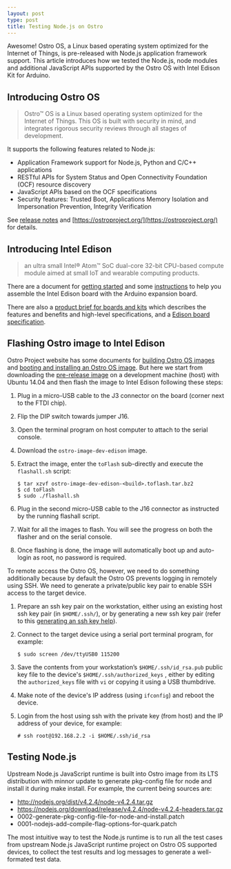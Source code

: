 ```yaml
---
layout: post
type: post
title: Testing Node.js on Ostro
---
```


Awesome! Ostro OS, a Linux based operating system optimized for the Internet of
Things, is pre-released with Node.js application framework support. This article
introduces how we tested the Node.js, node modules and additional JavaScript
APIs supported by the Ostro OS with Intel Edison Kit for Arduino.

## Introducing Ostro OS

> Ostro™ OS is a Linux based operating system optimized for the Internet of
  Things. This OS is built with security in mind, and integrates rigorous
  security reviews through all stages of development.

It supports the following features related to Node.js:

* Application Framework support for Node.js, Python and C/C++ applications
* RESTful APIs for System Status and Open Connectivity Foundation (OCF)
  resource discovery
* JavaScript APIs based on the OCF specifications
* Security features: Trusted Boot, Applications Memory Isolation and
  Impersonation Prevention, Integrity Verification

See [release notes](https://github.com/ostroproject/ostro-os/releases) and
[https://ostroproject.org/](https://ostroproject.org/) for details.

## Introducing Intel Edison

> an ultra small Intel® Atom™ SoC dual-core 32-bit CPU-based compute module
  aimed at small IoT and wearable computing products.

There are a document for [getting
started](https://software.intel.com/en-us/iot/library/edison-getting-started)
and some
[instructions](https://software.intel.com/en-us/assembling-intel-edison-board-with-arduino-expansion-board)
to help you assemble the Intel Edison board with the Arduino expansion board.
  
There are also a [product brief for boards and
kits](http://www.intel.com/content/www/us/en/support/boards-and-kits/000005664.html)
which describes the features and benefits and high-level specifications, and a
[Edison board
specification](http://download.intel.com/support/edison/sb/edison_pb_331179002.pdf).

## Flashing Ostro image to Intel Edison

Ostro Project website has some documents for [building Ostro OS
images](https://ostroproject.org/documentation/howtos/building-images.html)
and [booting and installing an Ostro OS
image](https://ostroproject.org/documentation/howtos/booting-and-installation.html).
But here we start from downloading the [pre-release
image](https://download.ostroproject.org/releases/ostro-os/milestone/v1.0.0-pre/)
on a development machine (host) with Ubuntu 14.04 and then flash the image
to Intel Edison following these steps:

1. Plug in a micro-USB cable to the J3 connector on the board (corner next to
   the FTDI chip).
2. Flip the DIP switch towards jumper J16.
3. Open the terminal program on host computer to attach to the serial console.
4. Download the `ostro-image-dev-edison` image.
5. Extract the image, enter the `toFlash` sub-directly and execute the
   `flashall.sh` script:

   ```
   $ tar xzvf ostro-image-dev-edison-<build>.toflash.tar.bz2
   $ cd toFlash
   $ sudo ./flashall.sh
   ```

6. Plug in the second micro-USB cable to the J16 connector as instructed by
   the running flashall script.
7. Wait for all the images to flash. You will see the progress on both the
   flasher and on the serial console.
8. Once flashing is done, the image will automatically boot up and auto-login
   as root, no password is required.

To remote access the Ostro OS, however, we need to do something additionally
because by default the Ostro OS prevents logging in remotely using SSH.
We need to generate a private/public key pair to enable SSH access to the
target device.

1. Prepare an ssh key pair on the workstation, either using an existing host
   ssh key pair (in `$HOME/.ssh/`), or by generating a new ssh key pair (refer
   to this [generating an ssh key
   help](https://help.github.com/articles/generating-an-ssh-key/)).
2. Connect to the target device using a serial port terminal program, for
   example:

   ```
   $ sudo screen /dev/ttyUSB0 115200
   ```

3. Save the contents from your workstation’s `$HOME/.ssh/id_rsa.pub` public key
   file to the device's `$HOME/.ssh/authorized_keys` , either by editing the
   `authorized_keys` file with `vi` or copying it using a USB thumbdrive.
4. Make note of the device's IP address (using `ifconfig`) and reboot the device.
5. Login from the host using ssh with the private key (from host) and the IP
   address of your device, for example:

   ```
   # ssh root@192.168.2.2 -i $HOME/.ssh/id_rsa
   ```

## Testing Node.js

Upstream Node.js JavaScript runtime is built into Ostro image from its LTS
distribution with minnor update to generate pkg-config file for node and install
it during make install. For example, the current being sources are:

* http://nodejs.org/dist/v4.2.4/node-v4.2.4.tar.gz
* https://nodejs.org/download/release/v4.2.4/node-v4.2.4-headers.tar.gz
* 0002-generate-pkg-config-file-for-node-and-install.patch
* 0001-nodejs-add-compile-flag-options-for-quark.patch

The most intuitive way to test the Node.js runtime is to run all the test cases
from upstream Node.js JavaScript runtime project on Ostro OS supported devices,
to collect the test results and log messages to generate a well-formated test
data.